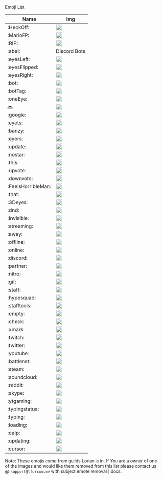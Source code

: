 Emoji List

| Name | Img |
| ---- | --- |
| :HeckOff: | <img src="https://cdn.discordapp.com/emojis/230064150712156161.png?v=1" width="20px" height="20px"> |
| :MarioFP: | <img src="https://cdn.discordapp.com/emojis/230102243951509504.png?v=1" width="20px" height="20px"> |
| :RIP: | <img src="https://cdn.discordapp.com/emojis/230102265808027648.png?v=1" width="20px" height="20px"> |
| :abal: | Discord Bots | <img src="https://cdn.discordapp.com/emojis/230102369998864384.png?v=1" width="20px" height="20px"> |
| :eyesLeft: | <img src="https://cdn.discordapp.com/emojis/230104082218483712.png?v=1" width="20px" height="20px"> |
| :eyesFlipped: | <img src="https://cdn.discordapp.com/emojis/230104082424004608.png?v=1" width="20px" height="20px"> |
| :eyesRight: | <img src="https://cdn.discordapp.com/emojis/230104083204276224.png?v=1" width="20px" height="20px"> |
| :bot: | <img src="https://cdn.discordapp.com/emojis/230104938858938368.png?v=1" width="20px" height="20px"> |
| :botTag: | <img src="https://cdn.discordapp.com/emojis/333752092919463937.png?v=1" width="20px" height="20px"> |
| :oneEye: | <img src="https://cdn.discordapp.com/emojis/230106059438686209.png?v=1" width="20px" height="20px"> |
| :soon: | <img src="https://cdn.discordapp.com/emojis/389615537090592769.png?v=1" width="20px" height="20px"> |
| :googie: | <img src="https://cdn.discordapp.com/emojis/238651137480196096.png?v=1" width="20px" height="20px"> |
| :eyets: | <img src="https://cdn.discordapp.com/emojis/250835126446063617.png?v=1" width="20px" height="20px"> |
| :banzy: | <img src="https://cdn.discordapp.com/emojis/253201291440816129.png?v=1" width="20px" height="20px"> |
| :eyers: | <img src="https://cdn.discordapp.com/emojis/257654299058765824.png?v=1" width="20px" height="20px"> |
| :update: | <img src="https://cdn.discordapp.com/emojis/264184209617321984.png?v=1" width="20px" height="20px"> |
| :nostar: | <img src="https://cdn.discordapp.com/emojis/267793455311224843.png?v=1" width="20px" height="20px"> |
| :this: | <img src="https://cdn.discordapp.com/emojis/389618743694721025.png?v=1" width="20px" height="20px"> |
| :upvote: | <img src="https://cdn.discordapp.com/emojis/274492025678856192.png?v=1" width="20px" height="20px"> |
| :downvote: | <img src="https://cdn.discordapp.com/emojis/274492025720537088.png?v=1" width="20px" height="20px"> |
| :FeelsHorribleMan: | <img src="https://cdn.discordapp.com/emojis/274500084996112384.png?v=1" width="20px" height="20px"> |
| :that: | <img src="https://cdn.discordapp.com/emojis/278595992033558529.png?v=1" width="20px" height="20px"> |
| :3Deyes: | <img src="https://cdn.discordapp.com/emojis/298003170372878346.png?v=1" width="20px" height="20px"> |
| :dnd: | <img src="https://cdn.discordapp.com/emojis/333751727281143809.png?v=1" width="20px" height="20px"> |
| :invisible: | <img src="https://cdn.discordapp.com/emojis/333751783291617282.png?v=1" width="20px" height="20px"> |
| :streaming: | <img src="https://cdn.discordapp.com/emojis/333751748214915074.png?v=1" width="20px" height="20px"> |
| :away: | <img src="https://cdn.discordapp.com/emojis/333751710730158081.png?v=1" width="20px" height="20px"> |
| :offline: | <img src="https://cdn.discordapp.com/emojis/333751764333363210.png?v=1" width="20px" height="20px"> |
| :online: | <img src="https://cdn.discordapp.com/emojis/333751693944684544.png?v=1" width="20px" height="20px"> |
| :discord: | <img src="https://cdn.discordapp.com/emojis/314003252830011395.png?v=1" width="20px" height="20px"> |
| :partner: | <img src="https://cdn.discordapp.com/emojis/314068430556758017.png?v=1" width="20px" height="20px"> |
| :nitro: | <img src="https://cdn.discordapp.com/emojis/314068430611415041.png?v=1" width="20px" height="20px"> |
| :gif: | <img src="https://cdn.discordapp.com/emojis/314068430624129039.png?v=1" width="20px" height="20px"> |
| :staff: | <img src="https://cdn.discordapp.com/emojis/314068430787706880.png?v=1" width="20px" height="20px"> |
| :hypesquad: | <img src="https://cdn.discordapp.com/emojis/314068430854684672.png?v=1" width="20px" height="20px"> |
| :stafftools: | <img src="https://cdn.discordapp.com/emojis/314348604095594498.png?v=1" width="20px" height="20px"> |
| :empty: | <img src="https://cdn.discordapp.com/emojis/333751637556592642.png?v=1" width="20px" height="20px"> |
| :check: | <img src="https://cdn.discordapp.com/emojis/350861515999674388.png?v=1" width="20px" height="20px"> |
| :xmark: | <img src="https://cdn.discordapp.com/emojis/350861606567280641.png?v=1" width="20px" height="20px"> |
| :twitch: | <img src="https://cdn.discordapp.com/emojis/314349922755411970.png?v=1" width="20px" height="20px"> |
| :twitter: | <img src="https://cdn.discordapp.com/emojis/314349922877046786.png?v=1" width="20px" height="20px"> |
| :youtube: | <img src="https://cdn.discordapp.com/emojis/314349922885566475.png?v=1" width="20px" height="20px"> |
| :battlenet: | <img src="" width="20px" height="20px"> |
| :steam: | <img src="https://cdn.discordapp.com/emojis/314349923006939136.png?v=1" width="20px" height="20px"> |
| :soundcloud: | <img src="" width="20px" height="20px"> |
| :reddit: | <img src="https://cdn.discordapp.com/emojis/314349923090825216.png?v=1" width="20px" height="20px"> |
| :skype: | <img src="https://cdn.discordapp.com/emojis/314349923107602432.png?v=1" width="20px" height="20px"> |
| :ytgaming: | <img src="https://cdn.discordapp.com/emojis/314349923132899338.png?v=1" width="20px" height="20px"> |
| :typingstatus: | <img src="https://cdn.discordapp.com/emojis/393836741272010752.gif?v=1" width="20px" height="20px"> |
| :typing: | <img src="https://cdn.discordapp.com/emojis/393848431413559296.gif?v=1" width="20px" height="20px"> |
| :loading: | <img src="https://cdn.discordapp.com/emojis/393852367751086090.gif?v=1" width="20px" height="20px"> |
| :calp: | <img src="https://cdn.discordapp.com/emojis/400152361647079424.png?v=1" width="20px" height="20px"> |
| :updating: | <img src="https://cdn.discordapp.com/emojis/403035325242540032.gif?v=1" width="20px" height="20px"> |
| :cursor: | <img src="https://cdn.discordapp.com/emojis/404001393360502805.gif?v=1" width="20px" height="20px"> |

Note: These emojis come from guilds Lorian is in. If You are a owner of one of the images and would like them removed from this list please contact us @ `support@tforcum.me` with subject emote removal | docs.
